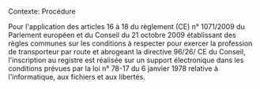 Contexte: Procédure

Pour l'application des articles 16 à 18 du règlement (CE) n° 1071/2009 du Parlement européen et du Conseil du 21 octobre 2009 établissant des règles communes sur les conditions à respecter pour exercer la profession de transporteur par route et abrogeant la directive 96/26/ CE du Conseil, l'inscription au registre est réalisée sur un support électronique dans les conditions prévues par la loi n° 78-17 du 6 janvier 1978 relative à l'informatique, aux fichiers et aux libertés.
